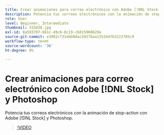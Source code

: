 ```yaml
---
title: Crear animaciones para correo electrónico con Adobe [!DNL Stock] y Photoshop
description: Potencia tus correos electrónicos con la animación de stop-action con Adobe [!DNL Stock] y Photoshop
role: User
level: Beginner, Intermediate
thumbnail: 331838.jpg
exl-id: 8a593707-b61c-49c6-8c19-cb815960629a
source-git-commit: e3982cf31ebb0dac5927baa1352447b3222785c9
workflow-type: tm+mt
source-wordcount: '36'
ht-degree: 0%

---
```


# Crear animaciones para correo electrónico con Adobe [!DNL Stock] y Photoshop

Potencia tus correos electrónicos con la animación de stop-action con Adobe [!DNL Stock] y Photoshop.

>[!VIDEO](https://video.tv.adobe.com/v/331838?hidetitle=true)
